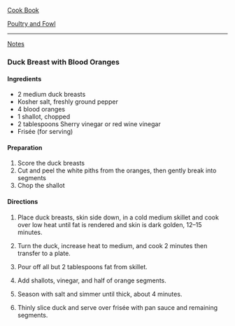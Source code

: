 [Cook Book](https://github.com/vmsmith/CookBook/blob/master/README.md)  

[Poultry and Fowl](https://github.com/vmsmith/CookBook/blob/master/poultry-fowl.md)  

-----  

[Notes](https://github.com/vmsmith/CookBook/blob/master/notes.md)  

### Duck Breast with Blood Oranges  

#### Ingredients  

* 2 medium duck breasts
* Kosher salt, freshly ground pepper
* 4 blood oranges
* 1 shallot, chopped
* 2 tablespoons Sherry vinegar or red wine vinegar
* Frisée (for serving)

#### Preparation  

1. Score the duck breasts  
2. Cut and peel the white piths from the oranges, then gently break into segments  
3. Chop the shallot  

#### Directions  

1. Place duck breasts, skin side down, in a cold medium skillet and cook over low heat until fat is rendered and skin is dark golden, 12–15 minutes. 

2. Turn the duck, increase heat to medium, and cook 2 minutes then transfer to a plate.

3. Pour off all but 2 tablespoons fat from skillet.  

4. Add shallots, vinegar, and half of orange segments.  

5. Season with salt and simmer until thick, about 4 minutes. 

6. Thinly slice duck and serve over frisée with pan sauce and remaining segments.
